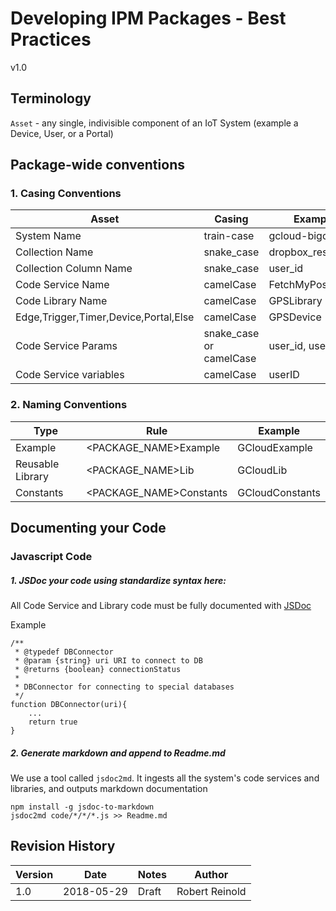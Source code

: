 # Developing IPM Packages - Best Practices
v1.0

## Terminology
`Asset` - any single, indivisible component of an IoT System (example a Device, User, or a Portal)


## Package-wide conventions

### 1. Casing Conventions


|  Asset |  Casing | Example  |
|---|---|---|
| System Name  |  train-case | gcloud-bigquery  |
|  Collection Name |  snake_case |  dropbox_resources |
|  Collection Column Name | snake_case  | user_id  |
|  Code Service Name | camelCase  |  FetchMyPosition |
|  Code Library Name |  camelCase |  GPSLibrary |
| Edge,Trigger,Timer,Device,Portal,Else  |  camelCase |  GPSDevice|
|  Code Service Params |  snake_case or camelCase | user_id, userID
|  Code Service variables | camelCase  |  userID |

### 2. Naming Conventions

| Type | Rule | Example |
|---|---|---|
|Example|\<PACKAGE_NAME\>Example|GCloudExample|
|Reusable Library|\<PACKAGE_NAME\>Lib|GCloudLib|
|Constants|\<PACKAGE_NAME\>Constants|GCloudConstants|

## Documenting your Code

### Javascript Code

##### 1. JSDoc your code using standardize syntax here:

All Code Service and Library code must be fully documented with [JSDoc](usejsdoc.org)

Example

```
/**
 * @typedef DBConnector
 * @param {string} uri URI to connect to DB
 * @returns {boolean} connectionStatus
 * 
 * DBConnector for connecting to special databases
 */
function DBConnector(uri){
	...
	return true
}
```
##### 2. Generate markdown and append to Readme.md

We use a tool called `jsdoc2md`. It ingests all the system's code services and libraries, and outputs markdown documentation

```
npm install -g jsdoc-to-markdown
jsdoc2md code/*/*/*.js >> Readme.md
```

## Revision History
| Version | Date | Notes | Author |
|---|---|---|---|
|1.0| 2018-05-29 | Draft | Robert Reinold |

